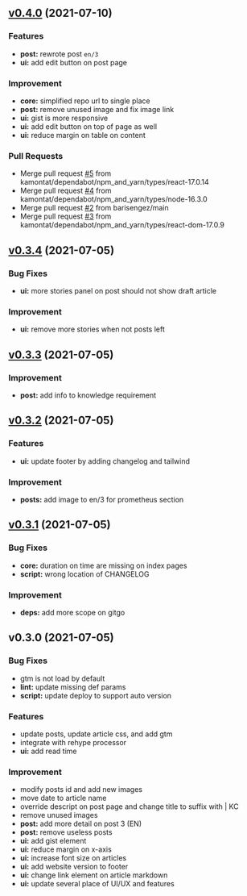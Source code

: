 
<a name="v0.4.0"></a>
## [v0.4.0](https://github.com/kamontat/blog/compare/v0.3.4...v0.4.0) (2021-07-10)

### Features

* **post:** rewrote post `en/3`
* **ui:** add edit button on post page

### Improvement

* **core:** simplified repo url to single place
* **post:** remove unused image and fix image link
* **ui:** gist is more responsive
* **ui:** add edit button on top of page as well
* **ui:** reduce margin on table on content

### Pull Requests

* Merge pull request [#5](https://github.com/kamontat/blog/issues/5) from kamontat/dependabot/npm_and_yarn/types/react-17.0.14
* Merge pull request [#4](https://github.com/kamontat/blog/issues/4) from kamontat/dependabot/npm_and_yarn/types/node-16.3.0
* Merge pull request [#2](https://github.com/kamontat/blog/issues/2) from barisengez/main
* Merge pull request [#3](https://github.com/kamontat/blog/issues/3) from kamontat/dependabot/npm_and_yarn/types/react-dom-17.0.9


<a name="v0.3.4"></a>
## [v0.3.4](https://github.com/kamontat/blog/compare/v0.3.3...v0.3.4) (2021-07-05)

### Bug Fixes

* **ui:** more stories panel on post should not show draft article

### Improvement

* **ui:** remove more stories when not posts left


<a name="v0.3.3"></a>
## [v0.3.3](https://github.com/kamontat/blog/compare/v0.3.2...v0.3.3) (2021-07-05)

### Improvement

* **post:** add info to knowledge requirement


<a name="v0.3.2"></a>
## [v0.3.2](https://github.com/kamontat/blog/compare/v0.3.1...v0.3.2) (2021-07-05)

### Features

* **ui:** update footer by adding changelog and tailwind

### Improvement

* **posts:** add image to en/3 for prometheus section


<a name="v0.3.1"></a>
## [v0.3.1](https://github.com/kamontat/blog/compare/v0.3.0...v0.3.1) (2021-07-05)

### Bug Fixes

* **core:** duration on time are missing on index pages
* **script:** wrong location of CHANGELOG

### Improvement

* **deps:** add more scope on gitgo


<a name="v0.3.0"></a>
## v0.3.0 (2021-07-05)

### Bug Fixes

* gtm is not load by default
* **lint:** update missing def params
* **script:** update deploy to support auto version

### Features

* update posts, update article css, and add gtm
* integrate with rehype processor
* **ui:** add read time

### Improvement

* modify posts id and add new images
* move date to article name
* override descript on post page and change title to suffix with | KC
* remove unused images
* **post:** add more detail on post 3 (EN)
* **post:** remove useless posts
* **ui:** add gist element
* **ui:** reduce margin on x-axis
* **ui:** increase font size on articles
* **ui:** add website version to footer
* **ui:** change link element on article markdown
* **ui:** update several place of UI/UX and features

